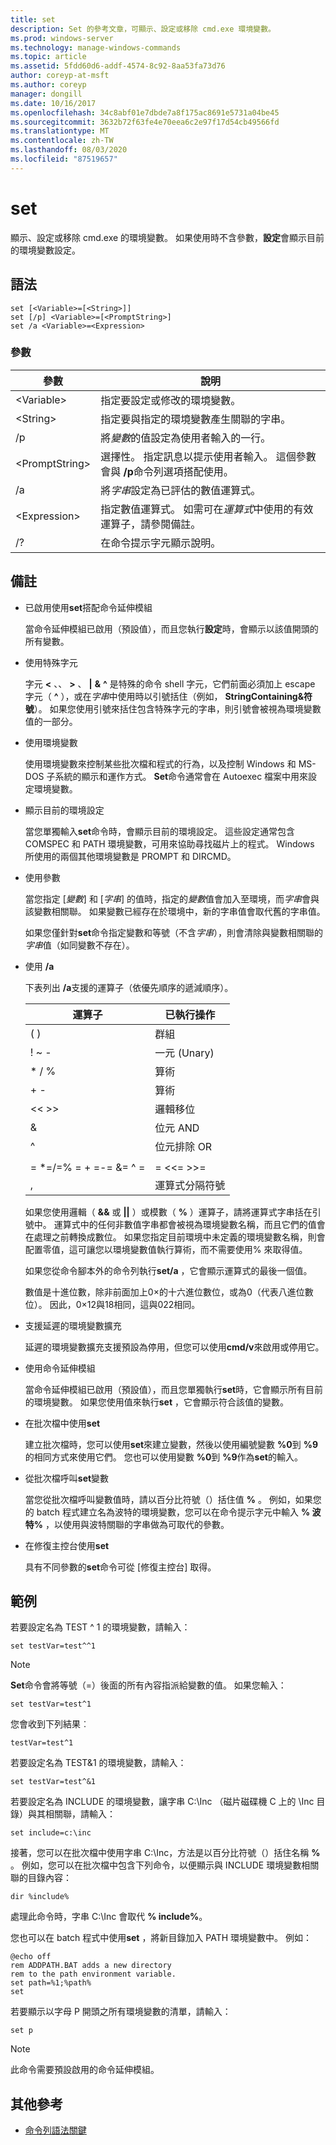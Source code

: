 ```yaml
---
title: set
description: Set 的參考文章，可顯示、設定或移除 cmd.exe 環境變數。
ms.prod: windows-server
ms.technology: manage-windows-commands
ms.topic: article
ms.assetid: 5fdd60d6-addf-4574-8c92-8aa53fa73d76
author: coreyp-at-msft
ms.author: coreyp
manager: dongill
ms.date: 10/16/2017
ms.openlocfilehash: 34c8abf01e7dbde7a8f175ac8691e5731a04be45
ms.sourcegitcommit: 3632b72f63fe4e70eea6c2e97f17d54cb49566fd
ms.translationtype: MT
ms.contentlocale: zh-TW
ms.lasthandoff: 08/03/2020
ms.locfileid: "87519657"
---
```

# <a name="set"></a>set

顯示、設定或移除 cmd.exe 的環境變數。 如果使用時不含參數，**設定**會顯示目前的環境變數設定。

## <a name="syntax"></a>語法

```
set [<Variable>=[<String>]]
set [/p] <Variable>=[<PromptString>]
set /a <Variable>=<Expression>
```

### <a name="parameters"></a>參數

|參數|說明|
|---------|-----------|
|\<Variable>|指定要設定或修改的環境變數。|
|\<String>|指定要與指定的環境變數產生關聯的字串。|
|/p|將*變數*的值設定為使用者輸入的一行。|
|\<PromptString>|選擇性。 指定訊息以提示使用者輸入。 這個參數會與 **/p**命令列選項搭配使用。|
|/a|將*字串*設定為已評估的數值運算式。|
|\<Expression>|指定數值運算式。 如需可在*運算式*中使用的有效運算子，請參閱備註。|
|/?|在命令提示字元顯示說明。|

## <a name="remarks"></a>備註

- 已啟用使用**set**搭配命令延伸模組

  當命令延伸模組已啟用（預設值），而且您執行**設定**時，會顯示以該值開頭的所有變數。
- 使用特殊字元

  字元 **<** 、、 **>** 、 **|** **&** **^** 是特殊的命令 shell 字元，它們前面必須加上 escape 字元（ **^** ），或在*字串*中使用時以引號括住（例如， **StringContaining&符號**）。 如果您使用引號來括住包含特殊字元的字串，則引號會被視為環境變數值的一部分。
- 使用環境變數

  使用環境變數來控制某些批次檔和程式的行為，以及控制 Windows 和 MS-DOS 子系統的顯示和運作方式。 **Set**命令通常會在 Autoexec 檔案中用來設定環境變數。
- 顯示目前的環境設定

  當您單獨輸入**set**命令時，會顯示目前的環境設定。 這些設定通常包含 COMSPEC 和 PATH 環境變數，可用來協助尋找磁片上的程式。 Windows 所使用的兩個其他環境變數是 PROMPT 和 DIRCMD。
- 使用參數

  當您指定 [*變數*] 和 [*字串*] 的值時，指定的*變數*值會加入至環境，而*字串*會與該變數相關聯。 如果變數已經存在於環境中，新的字串值會取代舊的字串值。

  如果您僅針對**set**命令指定變數和等號（不含*字串*），則會清除與變數相關聯的*字串*值（如同變數不存在）。
- 使用 **/a**

  下表列出 **/a**支援的運算子（依優先順序的遞減順序）。

  |        運算子         | 已執行操作  |
  |-------------------------|----------------------|
  |           ( )           |       群組       |
  |          ! ~ -          |        一元 (Unary)         |
  |         \* / %          |      算術      |
  |           + -           |      算術      |
  |          << >>          |    邏輯移位     |
  |            &            |     位元 AND      |
  |            ^            | 位元排除 OR |
  |                         |                      |
  | = \*=/=% = + =-= &= ^ = |      = <<= >>=       |
  |            ,            | 運算式分隔符號 |

  如果您使用邏輯（ **&&** 或 **||** ）或模數（ **%** ）運算子，請將運算式字串括在引號中。 運算式中的任何非數值字串都會被視為環境變數名稱，而且它們的值會在處理之前轉換成數位。 如果您指定目前環境中未定義的環境變數名稱，則會配置零值，這可讓您以環境變數值執行算術，而不需要使用% 來取得值。

  如果您從命令腳本外的命令列執行**set/a** ，它會顯示運算式的最後一個值。

  數值是十進位數，除非前面加上0×的十六進位數位，或為0（代表八進位數位）。 因此，0×12與18相同，這與022相同。
- 支援延遲的環境變數擴充

  延遲的環境變數擴充支援預設為停用，但您可以使用**cmd/v**來啟用或停用它。
- 使用命令延伸模組

  當命令延伸模組已啟用（預設值），而且您單獨執行**set**時，它會顯示所有目前的環境變數。 如果您使用值來執行**set** ，它會顯示符合該值的變數。
- 在批次檔中使用**set**

  建立批次檔時，您可以使用**set**來建立變數，然後以使用編號變數 **%0**到 **%9**的相同方式來使用它們。 您也可以使用變數 **%0**到 **%9**作為**set**的輸入。
- 從批次檔呼叫**set**變數

  當您從批次檔呼叫變數值時，請以百分比符號（）括住值 **%** 。 例如，如果您的 batch 程式建立名為波特的環境變數，您可以在命令提示字元中輸入 **% 波特%** ，以使用與波特關聯的字串做為可取代的參數。
- 在修復主控台使用**set**

  具有不同參數的**set**命令可從 [修復主控台] 取得。

## <a name="examples"></a>範例

若要設定名為 TEST ^ 1 的環境變數，請輸入：
```
set testVar=test^^1
```

> [!NOTE]
> **Set**命令會將等號（=）後面的所有內容指派給變數的值。 如果您輸入：
> ```
> set testVar=test^1
> ```
> 您會收到下列結果︰
> ```
> testVar=test^1
> ```
> 若要設定名為 TEST&1 的環境變數，請輸入：
> ```
> set testVar=test^&1
> ```
> 若要設定名為 INCLUDE 的環境變數，讓字串 C:\Inc （磁片磁碟機 C 上的 \Inc 目錄）與其相關聯，請輸入：
> ```
> set include=c:\inc
> ```
> 接著，您可以在批次檔中使用字串 C:\Inc，方法是以百分比符號（）括住名稱 **%** 。 例如，您可以在批次檔中包含下列命令，以便顯示與 INCLUDE 環境變數相關聯的目錄內容：
> ```
> dir %include%
> ```
> 處理此命令時，字串 C:\Inc 會取代 **% include%**。

您也可以在 batch 程式中使用**set** ，將新目錄加入 PATH 環境變數中。 例如：
```
@echo off
rem ADDPATH.BAT adds a new directory
rem to the path environment variable.
set path=%1;%path%
set
```
若要顯示以字母 P 開頭之所有環境變數的清單，請輸入：
```
set p
```

> [!NOTE]
> 此命令需要預設啟用的命令延伸模組。

## <a name="additional-references"></a>其他參考

- [命令列語法關鍵](command-line-syntax-key.md)